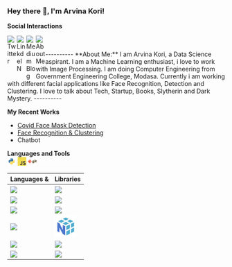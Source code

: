 ### Hey there 👋, I'm Arvina Kori!

**Social Interactions**

<a href="https://twitter.com/oyyarko">
  <img align="left" alt="Twitter" width="22px" src="https://cdn.jsdelivr.net/npm/simple-icons@v3/icons/twitter.svg" />
</a>
<a href="https://www.linkedin.com/in/arvinakori/">
  <img align="left" alt="LinkdeIN" width="22px" src="https://cdn.jsdelivr.net/npm/simple-icons@v3/icons/linkedin.svg" />
</a>
<a href="https://medium.com/@arvinakori">
  <img align="left" alt="Medium Blog" width="22px" src="https://cdn.jsdelivr.net/npm/simple-icons@3.0.1/icons/medium.svg" />
</a>
<a href="https://about.me/arvinakori">
  <img align="left" alt="About Me" width="22px" src="https://cdn.jsdelivr.net/npm/simple-icons@3.0.1/icons/about-dot-me.svg" />
</a>

<br />
<br />
----------
**About Me:**
I am Arvina Kori, a Data Science aspirant. I am a Machine Learning enthusiast, i love to work with Image Processing. I am doing Computer Engineering from Government Engineering College, Modasa. Currently i am working with different facial applications like Face Recognition, Detection and Clustering.
I love to talk about Tech, Startup, Books, Slytherin and Dark Mystery.
----------

**My Recent Works**
- [Covid Face Mask Detection](https://github.com/oyyarko/Covid-face-mask-detection)
- [Face Recognition & Clustering](https://github.com/oyyarko/Face-Recognition)
- Chatbot

**Languages and Tools**
<br />
<code><img height="20" src="https://raw.githubusercontent.com/github/explore/80688e429a7d4ef2fca1e82350fe8e3517d3494d/topics/python/python.png"></code>
<code><img height="20" src="https://raw.githubusercontent.com/github/explore/80688e429a7d4ef2fca1e82350fe8e3517d3494d/topics/javascript/javascript.png"></code>
<code><img height="20" src="https://raw.githubusercontent.com/github/explore/80688e429a7d4ef2fca1e82350fe8e3517d3494d/topics/git/git.png"></code>


Languages & | Libraries
------------ | -------------
<img align="center" height="80" src="https://img.icons8.com/color/96/000000/python.png" /> | <img align="center" height="50" src="https://hadoop.apache.org/hadoop-logo.jpg" />
<img align="center" height="50" src="https://github.com/valohai/ml-logos/blob/master/pandas.svg" /> | <img align="center" height="50" src="https://github.com/valohai/ml-logos/blob/master/tensorflow-layout.svg" />
<img align="center" height="50" src="https://encrypted-tbn0.gstatic.com/images?q=tbn%3AANd9GcTUFYXHVK5ww4AWyiT4UR2AKVFfX9rpk11TXQ&usqp=CAU" /> | <img align="center" height="50" src="https://notebooks.azure.com/troyliu0105/libraries/pytorch-tutorial/raw/logo/pytorch_logo.png" />
<img align="center" src="https://github.com/valohai/ml-logos/blob/master/matplotlib.svg" /> | <img align="center" height="50" src="https://github.com/valohai/ml-logos/blob/master/numpy.svg" />
<img align="center" height="50" src="https://github.com/valohai/ml-logos/blob/master/scikit-learn.svg" /> | <img align="center" height="50" src="https://github.com/valohai/ml-logos/blob/master/spark.svg" />
<img align="center" height="50" src="https://github.com/valohai/ml-logos/blob/master/imagenet.svg" /> | <img align="center" height="80" src="https://symbols.getvecta.com/stencil_90/35_opencv.84e0f9b370.svg" />

